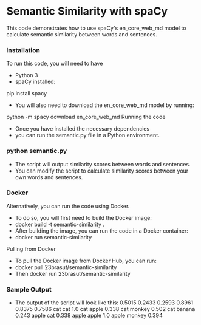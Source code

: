 # Semantic Similarity with spaCy
This code demonstrates how to use spaCy's en_core_web_md model to calculate semantic similarity between words and sentences.

### Installation
To run this code, you will need to have 
- Python 3
- spaCy installed:

pip install spacy
- You will also need to download the en_core_web_md model by running:

python -m spacy download en_core_web_md
Running the code
- Once you have installed the necessary dependencies
- you can run the semantic.py file in a Python environment.

### python semantic.py
- The script will output similarity scores between words and sentences. 
- You can modify the script to calculate similarity scores between your own words and sentences.

### Docker
Alternatively, you can run the code using Docker. 
- To do so, you will first need to build the Docker image:
- docker build -t semantic-similarity .
- After building the image, you can run the code in a Docker container:
- docker run semantic-similarity

Pulling from Docker
- To pull the Docker image from Docker Hub, you can run:
- docker pull 23brasut/semantic-similarity
- Then docker run 23brasut/semantic-similarity

### Sample Output
- The output of the script will look like this:
0.5015
0.2433
0.2593
0.8961
0.8375
0.7586
cat cat 1.0
cat apple 0.338
cat monkey 0.502
cat banana 0.243
apple cat 0.338
apple apple 1.0
apple monkey 0.394
